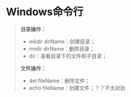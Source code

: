 # Windows命令行

> **目录操作：**
>
> - mkdir dirName：创建目录；
> - rmdir dirName：删除目录；
> - dir：查看目录下的文件和子目录；
>
> **文件操作：**
>
> - del fileName：删除文件；
> - echo fileName：创建文件；？？不太对劲